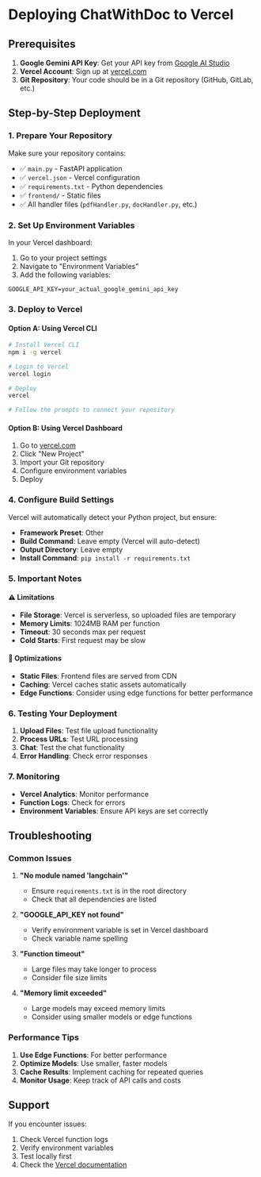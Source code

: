 # Deploying ChatWithDoc to Vercel

## Prerequisites

1. **Google Gemini API Key**: Get your API key from [Google AI Studio](https://makersuite.google.com/app/apikey)
2. **Vercel Account**: Sign up at [vercel.com](https://vercel.com)
3. **Git Repository**: Your code should be in a Git repository (GitHub, GitLab, etc.)

## Step-by-Step Deployment

### 1. Prepare Your Repository

Make sure your repository contains:
- ✅ `main.py` - FastAPI application
- ✅ `vercel.json` - Vercel configuration
- ✅ `requirements.txt` - Python dependencies
- ✅ `frontend/` - Static files
- ✅ All handler files (`pdfHandler.py`, `docHandler.py`, etc.)

### 2. Set Up Environment Variables

In your Vercel dashboard:

1. Go to your project settings
2. Navigate to "Environment Variables"
3. Add the following variables:

```
GOOGLE_API_KEY=your_actual_google_gemini_api_key
```

### 3. Deploy to Vercel

#### Option A: Using Vercel CLI
```bash
# Install Vercel CLI
npm i -g vercel

# Login to Vercel
vercel login

# Deploy
vercel

# Follow the prompts to connect your repository
```

#### Option B: Using Vercel Dashboard
1. Go to [vercel.com](https://vercel.com)
2. Click "New Project"
3. Import your Git repository
4. Configure environment variables
5. Deploy

### 4. Configure Build Settings

Vercel will automatically detect your Python project, but ensure:
- **Framework Preset**: Other
- **Build Command**: Leave empty (Vercel will auto-detect)
- **Output Directory**: Leave empty
- **Install Command**: `pip install -r requirements.txt`

### 5. Important Notes

#### ⚠️ Limitations
- **File Storage**: Vercel is serverless, so uploaded files are temporary
- **Memory Limits**: 1024MB RAM per function
- **Timeout**: 30 seconds max per request
- **Cold Starts**: First request may be slow

#### 🔧 Optimizations
- **Static Files**: Frontend files are served from CDN
- **Caching**: Vercel caches static assets automatically
- **Edge Functions**: Consider using edge functions for better performance

### 6. Testing Your Deployment

1. **Upload Files**: Test file upload functionality
2. **Process URLs**: Test URL processing
3. **Chat**: Test the chat functionality
4. **Error Handling**: Check error responses

### 7. Monitoring

- **Vercel Analytics**: Monitor performance
- **Function Logs**: Check for errors
- **Environment Variables**: Ensure API keys are set correctly

## Troubleshooting

### Common Issues

1. **"No module named 'langchain'"**
   - Ensure `requirements.txt` is in the root directory
   - Check that all dependencies are listed

2. **"GOOGLE_API_KEY not found"**
   - Verify environment variable is set in Vercel dashboard
   - Check variable name spelling

3. **"Function timeout"**
   - Large files may take longer to process
   - Consider file size limits

4. **"Memory limit exceeded"**
   - Large models may exceed memory limits
   - Consider using smaller models or edge functions

### Performance Tips

1. **Use Edge Functions**: For better performance
2. **Optimize Models**: Use smaller, faster models
3. **Cache Results**: Implement caching for repeated queries
4. **Monitor Usage**: Keep track of API calls and costs

## Support

If you encounter issues:
1. Check Vercel function logs
2. Verify environment variables
3. Test locally first
4. Check the [Vercel documentation](https://vercel.com/docs)

